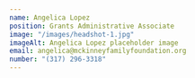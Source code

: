 ```yaml
---
name: Angelica Lopez
position: Grants Administrative Associate
image: "/images/headshot-1.jpg"
imageAlt: Angelica Lopez placeholder image
email: angelica@mckinneyfamilyfoundation.org
number: "(317) 296-3318"
---
```

